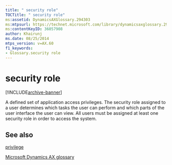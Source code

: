 ```yaml
---
title: " security role"
TOCTitle: " security role"
ms:assetid: DynamicsAXGlossary.294303
ms:mtpsurl: https://technet.microsoft.com/library/dynamicsaxglossary.294303(v=AX.60)
ms:contentKeyID: 36057908
author: Khairunj
ms.date: 08/25/2014
mtps_version: v=AX.60
f1_keywords:
- Glossary.security role
---
```


# security role


[!INCLUDE[archive-banner](includes/archive-banner.md)]

A defined set of application access privileges. The security role assigned to a user determines which tasks the user can perform and which parts of the user interface the user can view. All users must be assigned at least one security role in order to access the system.

## See also

[privilege](privilege.md)

[Microsoft Dynamics AX glossary](glossary/microsoft-dynamics-ax-glossary.md)

  


